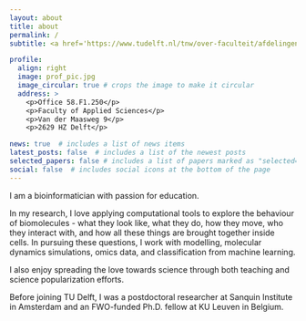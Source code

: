 ```yaml
---
layout: about
title: about
permalink: /
subtitle: <a href='https://www.tudelft.nl/tnw/over-faculteit/afdelingen/bionanoscience'>Bionanoscience</a> department. <a href="https://www.tudelft.nl/en/">Delft University of Technology</a>.

profile:
  align: right
  image: prof_pic.jpg
  image_circular: true # crops the image to make it circular
  address: >
    <p>Office 58.F1.250</p>
    <p>Faculty of Applied Sciences</p>
    <p>Van der Maasweg 9</p>
    <p>2629 HZ Delft</p>

news: true  # includes a list of news items
latest_posts: false  # includes a list of the newest posts
selected_papers: false # includes a list of papers marked as "selected={true}"
social: false  # includes social icons at the bottom of the page
---
```


I am a bioinformatician with passion for education.

In my research, I love applying computational tools to explore the behaviour of biomolecules - what they look like, what they do, how they move, who they interact with, and how all these things are brought together inside cells. In pursuing these questions, I work with modelling, molecular dynamics simulations, omics data, and classification from machine learning.

I also enjoy spreading the love towards science through both teaching and science popularization efforts.

Before joining TU Delft, I was a postdoctoral researcher at Sanquin Institute in Amsterdam and an FWO-funded Ph.D. fellow at KU Leuven in Belgium. 


